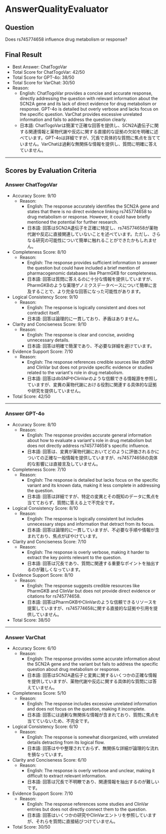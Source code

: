 # AnswerQualityEvaluator

## Question

Does rs745774658 influence drug metabolism or response?

## Final Result

- Best Answer: ChatTogoVar
- Total Score for ChatTogoVar: 42/50
- Total Score for GPT-4o: 38/50
- Total Score for VarChat: 30/50
- Reason:
  - English: ChatTogoVar provides a concise and accurate response, directly addressing the question with relevant information about the SCN2A gene and its lack of direct evidence for drug metabolism or response. GPT-4o is detailed but overly verbose and lacks focus on the specific question. VarChat provides excessive unrelated information and fails to address the question clearly.
  - 日本語: ChatTogoVarは簡潔で正確な回答を提供し、SCN2A遺伝子に関する関連情報と薬物代謝や反応に関する直接的な証拠の欠如を明確に述べています。GPT-4oは詳細ですが、冗長で具体的な質問に焦点を当てていません。VarChatは過剰な無関係な情報を提供し、質問に明確に答えていません。

---

## Scores by Evaluation Criteria

### Answer ChatTogoVar
- Accuracy Score: 9/10
  - Reason: 
    - English: The response accurately identifies the SCN2A gene and states that there is no direct evidence linking rs745774658 to drug metabolism or response. However, it could have briefly mentioned the potential for further research.
    - 日本語: 回答はSCN2A遺伝子を正確に特定し、rs745774658が薬物代謝や反応に直接関連していないことを述べています。ただし、さらなる研究の可能性について簡単に触れることができたかもしれません。
- Completeness Score: 8/10
  - Reason: 
    - English: The response provides sufficient information to answer the question but could have included a brief mention of pharmacogenomic databases like PharmGKB for completeness.
    - 日本語: 回答は質問に答えるのに十分な情報を提供していますが、PharmGKBのような薬理ゲノミクスデータベースについて簡単に言及することで、より完全な回答になった可能性があります。
- Logical Consistency Score: 9/10
  - Reason: 
    - English: The response is logically consistent and does not contradict itself.
    - 日本語: 回答は論理的に一貫しており、矛盾はありません。
- Clarity and Conciseness Score: 9/10
  - Reason: 
    - English: The response is clear and concise, avoiding unnecessary details.
    - 日本語: 回答は明確で簡潔であり、不必要な詳細を避けています。
- Evidence Support Score: 7/10
  - Reason: 
    - English: The response references credible sources like dbSNP and ClinVar but does not provide specific evidence or studies related to the variant's role in drug metabolism.
    - 日本語: 回答はdbSNPやClinVarのような信頼できる情報源を参照していますが、変異の薬物代謝における役割に関連する具体的な証拠や研究を提供していません。
- Total Score: 42/50

---

### Answer GPT-4o
- Accuracy Score: 8/10
  - Reason: 
    - English: The response provides accurate general information about how to evaluate a variant's role in drug metabolism but does not directly address rs745774658's specific influence.
    - 日本語: 回答は、変異が薬物代謝においてどのように評価されるかについての正確な一般情報を提供していますが、rs745774658の具体的な影響には直接言及していません。
- Completeness Score: 7/10
  - Reason: 
    - English: The response is detailed but lacks focus on the specific variant and its known data, making it less complete in addressing the question.
    - 日本語: 回答は詳細ですが、特定の変異とその既知のデータに焦点を当てておらず、質問に答える上で不完全です。
- Logical Consistency Score: 8/10
  - Reason: 
    - English: The response is logically consistent but includes unnecessary steps and information that detract from its focus.
    - 日本語: 回答は論理的に一貫していますが、不必要な手順や情報が含まれており、焦点がぼやけています。
- Clarity and Conciseness Score: 7/10
  - Reason: 
    - English: The response is overly verbose, making it harder to extract the key points relevant to the question.
    - 日本語: 回答は冗長であり、質問に関連する重要なポイントを抽出するのが難しくなっています。
- Evidence Support Score: 8/10
  - Reason: 
    - English: The response suggests credible resources like PharmGKB and ClinVar but does not provide direct evidence or citations for rs745774658.
    - 日本語: 回答はPharmGKBやClinVarのような信頼できるリソースを提案していますが、rs745774658に関する直接的な証拠や引用を提供していません。
- Total Score: 38/50

---

### Answer VarChat
- Accuracy Score: 6/10
  - Reason: 
    - English: The response provides some accurate information about the SCN2A gene and the variant but fails to address the specific question about drug metabolism or response.
    - 日本語: 回答はSCN2A遺伝子と変異に関するいくつかの正確な情報を提供していますが、薬物代謝や反応に関する具体的な質問には答えていません。
- Completeness Score: 5/10
  - Reason: 
    - English: The response includes excessive unrelated information and does not focus on the question, making it incomplete.
    - 日本語: 回答には過剰な無関係な情報が含まれており、質問に焦点を当てていないため、不完全です。
- Logical Consistency Score: 6/10
  - Reason: 
    - English: The response is somewhat disorganized, with unrelated details detracting from its logical flow.
    - 日本語: 回答はやや整理されておらず、無関係な詳細が論理的な流れを損なっています。
- Clarity and Conciseness Score: 6/10
  - Reason: 
    - English: The response is overly verbose and unclear, making it difficult to extract relevant information.
    - 日本語: 回答は冗長で不明瞭であり、関連情報を抽出するのが難しいです。
- Evidence Support Score: 7/10
  - Reason: 
    - English: The response references some studies and ClinVar entries but does not directly connect them to the question.
    - 日本語: 回答はいくつかの研究やClinVarエントリを参照していますが、それらを質問に直接結びつけていません。
- Total Score: 30/50